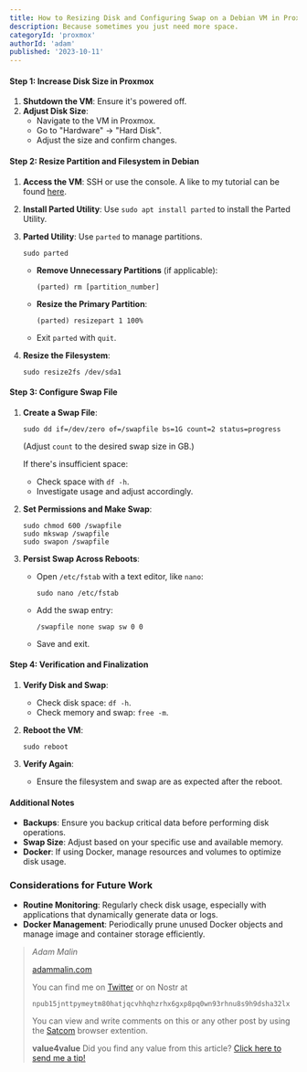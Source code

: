 ```yaml
---
title: How to Resizing Disk and Configuring Swap on a Debian VM in Proxmox
description: Because sometimes you just need more space.
categoryId: 'proxmox'
authorId: 'adam'
published: '2023-10-11'
---
```


#### **Step 1: Increase Disk Size in Proxmox**

1. **Shutdown the VM**: Ensure it's powered off.
2. **Adjust Disk Size**:
   - Navigate to the VM in Proxmox.
   - Go to "Hardware" -> "Hard Disk".
   - Adjust the size and confirm changes.

#### **Step 2: Resize Partition and Filesystem in Debian**

1. **Access the VM**: SSH or use the console. A like to my tutorial can be found [here](https://habitus.blog/how-to-ssh-into-a-debian-server-running-on-proxmox). 

2. **Install Parted Utility**: Use `sudo apt install parted` to install the Parted Utility. 

3. **Parted Utility**: Use `parted` to manage partitions.
   
   ```
   sudo parted
   ```
   
   - **Remove Unnecessary Partitions** (if applicable):
     
     ```
     (parted) rm [partition_number]
     ```
   
   - **Resize the Primary Partition**:
     
     ```
     (parted) resizepart 1 100%
     ```
   
   - Exit `parted` with `quit`.

4. **Resize the Filesystem**:
   
   ```
   sudo resize2fs /dev/sda1
   ```

#### **Step 3: Configure Swap File**

1. **Create a Swap File**:
   
   ```
   sudo dd if=/dev/zero of=/swapfile bs=1G count=2 status=progress
   ```
   
   (Adjust `count` to the desired swap size in GB.)
   
   If there's insufficient space:
   
   - Check space with `df -h`.
   - Investigate usage and adjust accordingly.

2. **Set Permissions and Make Swap**:
   
   ```
   sudo chmod 600 /swapfile
   sudo mkswap /swapfile
   sudo swapon /swapfile
   ```

3. **Persist Swap Across Reboots**:
   
   - Open `/etc/fstab` with a text editor, like `nano`:
     
     ```
     sudo nano /etc/fstab
     ```
   
   - Add the swap entry:
     
     ```
     /swapfile none swap sw 0 0
     ```
   
   - Save and exit.

#### **Step 4: Verification and Finalization**

1. **Verify Disk and Swap**:
   
   - Check disk space: `df -h`.
   - Check memory and swap: `free -m`.

2. **Reboot the VM**:
   
   ```
   sudo reboot
   ```

3. **Verify Again**:
   
   - Ensure the filesystem and swap are as expected after the reboot.

#### **Additional Notes**

- **Backups**: Ensure you backup critical data before performing disk operations.
- **Swap Size**: Adjust based on your specific use and available memory.
- **Docker**: If using Docker, manage resources and volumes to optimize disk usage.

### **Considerations for Future Work**

- **Routine Monitoring**: Regularly check disk usage, especially with applications that dynamically generate data or logs.
- **Docker Management**: Periodically prune unused Docker objects and manage image and container storage efficiently.

> *Adam Malin*
> 
> [adammalin.com](https://adammalin.com)
> 
> You can find me on [Twitter](https://twitter.com/thePR0M3TH3AN) or on Nostr at
> 
> `npub15jnttpymeytm80hatjqcvhhqhzrhx6gxp8pq0wn93rhnu8s9h9dsha32lx`
>
> You can view and write comments on this or any other post by using the [Satcom](https://github.com/jinglescode/web-content-conversation) browser extention.
>
> **value4value**
> Did you find any value from this article? [Click here to send me a tip!](https://adammalin.com/tip)
